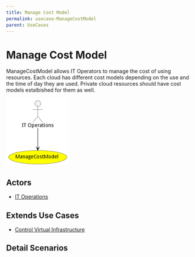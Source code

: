 ```yaml
---
title: Manage Cost Model
permalink: usecase-ManageCostModel
parent: UseCases
---
```

# Manage Cost Model

ManageCostModel allows IT Operators to manage the cost of using resources. Each cloud has different cost models depending on the use and the time of day they are used. Private cloud resources should have cost models estalbished for them as well.

![Activities Diagram](./activities.png)

## Actors

* [IT Operations](actor-itops)





## Extends Use Cases

* [Control Virtual Infrastructure](usecase-ControlVirtualInfrastructure)







## Detail Scenarios





